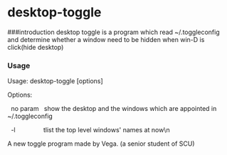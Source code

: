 # desktop-toggle
###introduction
desktop toggle is a program which read ~/.toggleconfig and determine whether a window need to be hidden when win-D is click(hide desktop)


### Usage
Usage: desktop-toggle [options]

Options:

&nbsp;&nbsp;no param&nbsp;&nbsp;&nbsp;show the desktop and the windows which are appointed in ~/.toggleconfig
  
&nbsp;&nbsp;-l&nbsp;&nbsp;&nbsp;&nbsp;&nbsp;&nbsp;&nbsp;&nbsp;&nbsp;&nbsp;&nbsp;&nbsp;&nbsp;&nbsp;&nbsp;&nbsp;tlist the top level windows' names at now\n
  
A new toggle program made by Vega. (a senior student of SCU)
